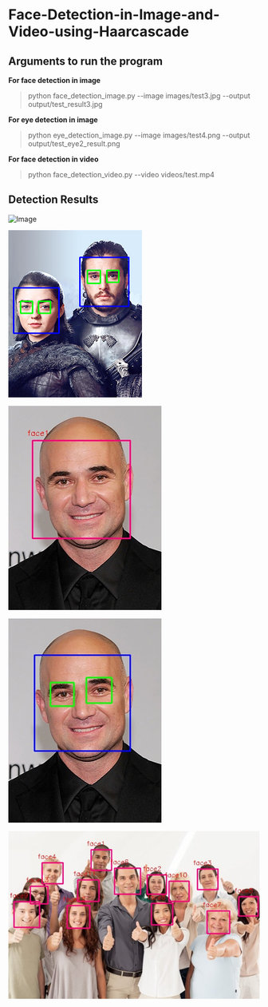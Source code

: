 # Face-Detection-in-Image-and-Video-using-Haarcascade

## Arguments to run the program

**For face detection in image**
>python face_detection_image.py --image images/test3.jpg --output output/test_result3.jpg 

**For eye detection in image**
>python eye_detection_image.py --image images/test4.png --output output/test_eye2_result.png

**For face detection in video**
>python face_detection_video.py --video videos/test.mp4

## Detection Results

![Image](output/test_result2.png)

![Image](output/test_eye2_result.png)

![Image](output/test_result3.jpg)

![Image](output/test_eye_result3.jpg)

![Image](output/test_result2.jpg)
